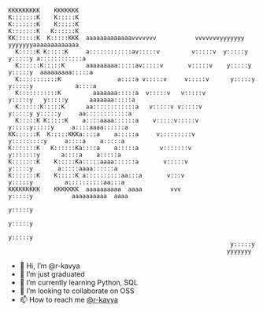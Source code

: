 ```
KKKKKKKKK    KKKKKKK                                                                                 
K:::::::K    K:::::K                                                                                 
K:::::::K    K:::::K                                                                                 
K:::::::K   K::::::K                                                                                 
KK::::::K  K:::::KKK  aaaaaaaaaaaaavvvvvvv           vvvvvvvyyyyyyy           yyyyyyyaaaaaaaaaaaaa   
  K:::::K K:::::K     a::::::::::::av:::::v         v:::::v  y:::::y         y:::::y a::::::::::::a  
  K::::::K:::::K      aaaaaaaaa:::::av:::::v       v:::::v    y:::::y       y:::::y  aaaaaaaaa:::::a 
  K:::::::::::K                a::::a v:::::v     v:::::v      y:::::y     y:::::y            a::::a 
  K:::::::::::K         aaaaaaa:::::a  v:::::v   v:::::v        y:::::y   y:::::y      aaaaaaa:::::a 
  K::::::K:::::K      aa::::::::::::a   v:::::v v:::::v          y:::::y y:::::y     aa::::::::::::a 
  K:::::K K:::::K    a::::aaaa::::::a    v:::::v:::::v            y:::::y:::::y     a::::aaaa::::::a 
KK::::::K  K:::::KKKa::::a    a:::::a     v:::::::::v              y:::::::::y     a::::a    a:::::a 
K:::::::K   K::::::Ka::::a    a:::::a      v:::::::v                y:::::::y      a::::a    a:::::a 
K:::::::K    K:::::Ka:::::aaaa::::::a       v:::::v                  y:::::y       a:::::aaaa::::::a 
K:::::::K    K:::::K a::::::::::aa:::a       v:::v                  y:::::y         a::::::::::aa:::a
KKKKKKKKK    KKKKKKK  aaaaaaaaaa  aaaa        vvv                  y:::::y           aaaaaaaaaa  aaaa
                                                                  y:::::y                            
                                                                 y:::::y                             
                                                                y:::::y                              
                                                               y:::::y                               
                                                              yyyyyyy                                

```                                     
                                     
- 👋 Hi, I’m @r-kavya
- 👀 I’m just graduated
- 🌱 I’m currently learning Python, SQL
- 💞️ I’m looking to collaborate on OSS
- 📫 How to reach me [@r-kavya](https://www.linkedin.com/in/r-kavya)

<!---
r-kavya/r-kavya is a ✨ special ✨ repository because its `README.md` (this file) appears on your GitHub profile.
You can click the Preview link to take a look at your changes.
--->
